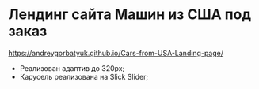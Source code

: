 # Лендинг сайта Машин из США под заказ

https://andreygorbatyuk.github.io/Cars-from-USA-Landing-page/
- Реализован адаптив до 320px;
- Карусель реализована на Slick Slider;
